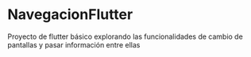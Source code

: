 # NavegacionFlutter
Proyecto de flutter básico explorando las funcionalidades de cambio de pantallas y pasar información entre ellas
